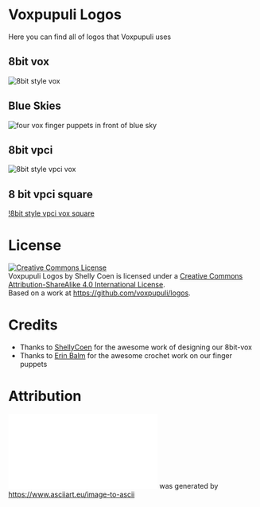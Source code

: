 # Voxpupuli Logos

Here you can find all of logos that Voxpupuli uses

## 8bit vox

![8bit style vox](images/8bit-vox.png)

## Blue Skies

![four vox finger puppets in front of blue sky](images/blue-skies.jpg)

## 8bit vpci

![8bit style vpci vox](images/8bit-vpci.png)

## 8 bit vpci square

[!8bit style vpci vox square](images/8bit-vpci_head.png)

# License

 <a rel="license" href="https://creativecommons.org/licenses/by-sa/4.0/"><img alt="Creative Commons License" style="border-width:0" src="https://i.creativecommons.org/l/by-sa/4.0/88x31.png" /></a><br /><span xmlns:dct="http://purl.org/dc/terms/" href="http://purl.org/dc/dcmitype/StillImage" property="dct:title" rel="dct:type">Voxpupuli Logos</span> by <span xmlns:cc="http://creativecommons.org/ns#" property="cc:attributionName">Shelly Coen</span> is licensed under a <a rel="license" href="http://creativecommons.org/licenses/by-sa/4.0/">Creative Commons Attribution-ShareAlike 4.0 International License</a>.<br />Based on a work at <a xmlns:dct="http://purl.org/dc/terms/" href="https://github.com/voxpupuli/logos" rel="dct:source">https://github.com/voxpupuli/logos</a>.
 
# Credits

- Thanks to [ShellyCoen](https://github.com/ShellyCoen) for the awesome work of designing our 8bit-vox
- Thanks to [Erin Balm](https://www.instagram.com/erinbalm) for the awesome crochet work on our finger puppets

# Attribution
![8bit_style_asciivox](images/8bit-vox.txt) was generated by https://www.asciiart.eu/image-to-ascii
